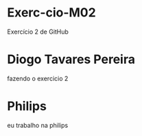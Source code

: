 # Exerc-cio-M02
Exercício 2 de GitHub
# Diogo Tavares Pereira
fazendo o exercicio 2
# Philips
eu trabalho na philips
